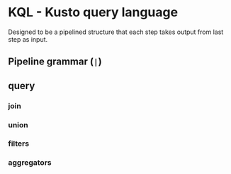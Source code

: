# KQL - Kusto query  language

Designed to be a pipelined structure that each step takes output from last step as input.

## Pipeline grammar (`|`)


## query

### join

### union

### filters

### aggregators

